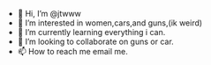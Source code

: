- 👋 Hi, I’m @jtwww
- 👀 I’m interested in women,cars,and guns,(ik weird)
- 🌱 I’m currently learning everything i can. 
- 💞️ I’m looking to collaborate on guns or car.
- 📫 How to reach me email me.

<!---
jtwww/jtwww is a ✨ special ✨ repository because its `README.md` (this file) appears on your GitHub profile.
You can click the Preview link to take a look at your changes.
--->
